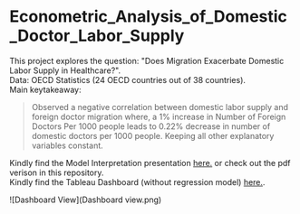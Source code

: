 # Econometric_Analysis_of_Domestic_Doctor_Labor_Supply
This project explores the question: "Does Migration Exacerbate Domestic Labor Supply in Healthcare?".  
Data: OECD Statistics (24 OECD countries out of 38 countries).  
Main keytakeaway: 

> Observed a negative correlation between domestic labor supply and foreign doctor migration where,
> a 1% increase in Number of Foreign Doctors Per 1000 people leads to 0.22% decrease in number of domestic doctors per 1000 people. 
> Keeping all other explanatory variables constant.

Kindly find the Model Interpretation presentation [here.](https://docs.google.com/presentation/d/1w0zTjAKUdtCZbffnUG3EMRmjcUv2T4RspVwW8S1LCKY/edit#slide=id.p) or check out the pdf verison in this repository.  
Kindly find the Tableau Dashboard (without regression model) [here.](https://public.tableau.com/views/YakshDashboardEconometricAnalysis/FinalDashboardYaksh?:language=en-US&:sid=&:display_count=n&:origin=viz_share_link).  

![Dashboard View](Dashboard view.png)
